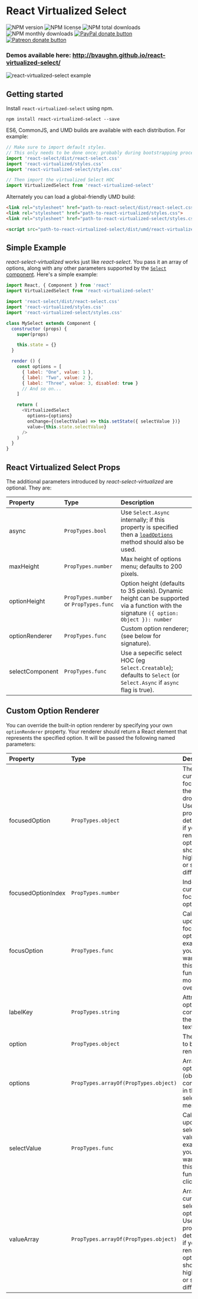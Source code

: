 # React Virtualized Select

![NPM version](https://img.shields.io/npm/v/react-virtualized-select.svg?style=flat)
![NPM license](https://img.shields.io/npm/l/react-virtualized-select.svg?style=flat)
![NPM total downloads](https://img.shields.io/npm/dt/react-virtualized-select.svg?style=flat)
![NPM monthly downloads](https://img.shields.io/npm/dm/react-virtualized-select.svg?style=flat)
[![PayPal donate button](https://img.shields.io/badge/paypal-donate-lightgray.svg?style=flat)](https://www.paypal.com/cgi-bin/webscr?cmd=_s-xclick&hosted_button_id=5CVMYQKVPZC72)
[![Patreon donate button](https://img.shields.io/badge/patreon-donate%20once-lightgray.svg?style=flat)](https://www.patreon.com/user?u=2979769)

### Demos available here: http://bvaughn.github.io/react-virtualized-select/

![react-virtualized-select example](https://cloud.githubusercontent.com/assets/29597/14285960/46d733a6-fb02-11e5-884a-e349eb462704.gif)

## Getting started

Install `react-virtualized-select` using npm.

```shell
npm install react-virtualized-select --save
```

ES6, CommonJS, and UMD builds are available with each distribution.
For example:

```js
// Make sure to import default styles.
// This only needs to be done once; probably during bootstrapping process.
import 'react-select/dist/react-select.css'
import 'react-virtualized/styles.css'
import 'react-virtualized-select/styles.css'

// Then import the virtualized Select HOC
import VirtualizedSelect from 'react-virtualized-select'
```

Alternately you can load a global-friendly UMD build:

```html
<link rel="stylesheet" href="path-to-react-select/dist/react-select.css">
<link rel="stylesheet" href="path-to-react-virtualized/styles.css">
<link rel="stylesheet" href="path-to-react-virtualized-select/styles.css">

<script src="path-to-react-virtualized-select/dist/umd/react-virtualized-select.js"></script>
```

## Simple Example

_react-select-virtualized_ works just like _react-select_. You pass it an array of options, along with any other parameters supported by the [`Select` component](https://github.com/JedWatson/react-select/#usage). Here's a simple example:

```js
import React, { Component } from 'react'
import VirtualizedSelect from 'react-virtualized-select'

import 'react-select/dist/react-select.css'
import 'react-virtualized/styles.css'
import 'react-virtualized-select/styles.css'

class MySelect extends Component {
  constructor (props) {
    super(props)

    this.state = {}
  }

  render () {
    const options = [
      { label: "One", value: 1 },
      { label: "Two", value: 2 },
      { label: "Three", value: 3, disabled: true }
      // And so on...
    ]

    return (
      <VirtualizedSelect
        options={options}
        onChange={(selectValue) => this.setState({ selectValue })}
        value={this.state.selectValue}
      />
    )
  }
}
```

## React Virtualized Select Props

The additional parameters introduced by _react-select-virtualized_ are optional. They are:

| Property | Type | Description |
|:---|:---|:---|
| async | `PropTypes.bool` | Use `Select.Async` internally; if this property is specified then a [`loadOptions`](https://github.com/JedWatson/react-select#async-options-with-promises) method should also be used. |
| maxHeight | `PropTypes.number` | Max height of options menu; defaults to 200 pixels. |
| optionHeight | `PropTypes.number` or `PropTypes.func` | Option height (defaults to 35 pixels). Dynamic height can be supported via a function with the signature `({ option: Object }): number` |
| optionRenderer | `PropTypes.func` | Custom option renderer; (see below for signature). |
| selectComponent | `PropTypes.func` | Use a sepecific select HOC (eg `Select.Creatable`); defaults to `Select` (or `Select.Async` if `async` flag is true). |

## Custom Option Renderer

You can override the built-in option renderer by specifying your own `optionRenderer` property. Your renderer should return a React element that represents the specified option. It will be passed the following named parameters:

| Property | Type | Description |
|:---|:---|:---|
| focusedOption | `PropTypes.object` | The option currently-focused in the dropdown. Use this property to determine if your rendered option should be highlighted or styled differently. |
| focusedOptionIndex | `PropTypes.number` | Index of the currently-focused option. |
| focusOption | `PropTypes.func` | Callback to update the focused option; for example, you may want to call this function on mouse-over. |
| labelKey | `PropTypes.string` | Attribute of option that contains the display text. |
| option | `PropTypes.object` | The option to be rendered. |
| options | `PropTypes.arrayOf(PropTypes.object)` | Array of options (objects) contained in the select menu. |
| selectValue | `PropTypes.func` | Callback to update the selected values; for example, you may want to call this function on click. |
| valueArray | `PropTypes.arrayOf(PropTypes.object)` | Array of the currently-selected options. Use this property to determine if your rendered option should be highlighted or styled differently. |
